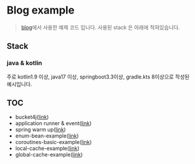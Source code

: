 # Blog example
> [blog](https://ydj515.github.io/)에서 사용한 예제 코드 입니다.
> 사용된 stack 은 아래에 적혀있습니다.

## Stack

### java & kotlin
주로 kotlin1.9 이상, java17 이상, springboot3.3이상, gradle.kts 8이상으로 작성된 예시입니다.

## TOC
- bucket4j([link](https://github.com/ydj515/blog-example/tree/main/bucket4j-example))
- application runner & event([link](https://github.com/ydj515/blog-example/tree/main/runner-example))
- spring warm up([link](https://github.com/ydj515/blog-example/tree/main/warmup-example))
- enum-bean-example([link](https://github.com/ydj515/blog-example/tree/main/enum-bean-example))
- coroutines-basic-example([link](https://github.com/ydj515/blog-example/tree/main/coroutines-basic-example))
- local-cache-example([link](https://github.com/ydj515/blog-example/tree/main/local-cache-example))
- global-cache-example([link](https://github.com/ydj515/blog-example/tree/main/global-cache-example))
